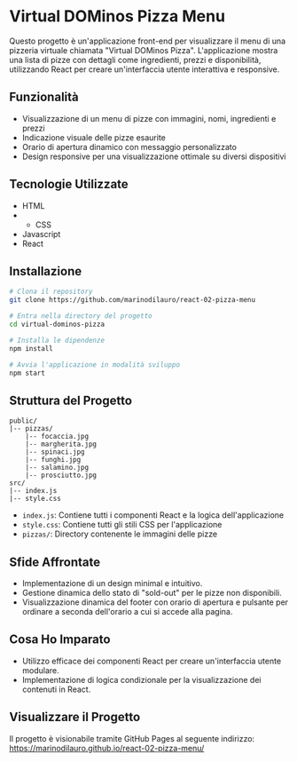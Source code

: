 # Virtual DOMinos Pizza Menu

Questo progetto è un'applicazione front-end per visualizzare il menu di una pizzeria virtuale chiamata "Virtual DOMinos Pizza". L'applicazione mostra una lista di pizze con dettagli come ingredienti, prezzi e disponibilità, utilizzando React per creare un'interfaccia utente interattiva e responsive.

## Funzionalità

- Visualizzazione di un menu di pizze con immagini, nomi, ingredienti e prezzi
- Indicazione visuale delle pizze esaurite
- Orario di apertura dinamico con messaggio personalizzato
- Design responsive per una visualizzazione ottimale su diversi dispositivi

## Tecnologie Utilizzate

- HTML
- - CSS
- Javascript
- React

## Installazione

```bash
# Clona il repository
git clone https://github.com/marinodilauro/react-02-pizza-menu

# Entra nella directory del progetto
cd virtual-dominos-pizza

# Installa le dipendenze
npm install

# Avvia l'applicazione in modalità sviluppo
npm start
```

## Struttura del Progetto

```
public/
|-- pizzas/
    |-- focaccia.jpg
    |-- margherita.jpg
    |-- spinaci.jpg
    |-- funghi.jpg
    |-- salamino.jpg
    |-- prosciutto.jpg
src/
|-- index.js
|-- style.css
```

- `index.js`: Contiene tutti i componenti React e la logica dell'applicazione
- `style.css`: Contiene tutti gli stili CSS per l'applicazione
- `pizzas/`: Directory contenente le immagini delle pizze

## Sfide Affrontate

- Implementazione di un design minimal e intuitivo.
- Gestione dinamica dello stato di "sold-out" per le pizze non disponibili.
- Visualizzazione dinamica del footer con orario di apertura e pulsante per ordinare a seconda dell'orario a cui si accede alla pagina.

## Cosa Ho Imparato

- Utilizzo efficace dei componenti React per creare un'interfaccia utente modulare.
- Implementazione di logica condizionale per la visualizzazione dei contenuti in React.

## Visualizzare il Progetto

Il progetto è visionabile tramite GitHub Pages al seguente indirizzo: https://marinodilauro.github.io/react-02-pizza-menu/
